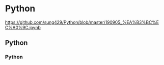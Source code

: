 # Python
https://github.com/sung429/Python/blob/master/190905_%EA%B3%BC%EC%A0%9C.ipynb
## Python
### Python
